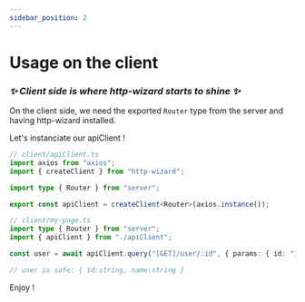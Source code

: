 ```yaml
---
sidebar_position: 2
---
```


# Usage on the client

### <i>✨ Client side is where http-wizard starts to shine ✨</i>

On the client side, we need the exported `Router` type from the server and having http-wizard installed.

Let's instanciate our apiClient !

```typescript title="Client instancation with axios"
// client/apiClient.ts
import axios from "axios";
import { createClient } from "http-wizard";

import type { Router } from "server";

export const apiClient = createClient<Router>(axios.instance());
```

```typescript title="apiClient usage"
// client/my-page.ts
import type { Router } from "server";
import { apiClient } from "./apiClient";

const user = await apiClient.query("[GET]/user/:id", { params: { id: "1" } });

// user is safe: { id:string, name:string }
```

Enjoy !

